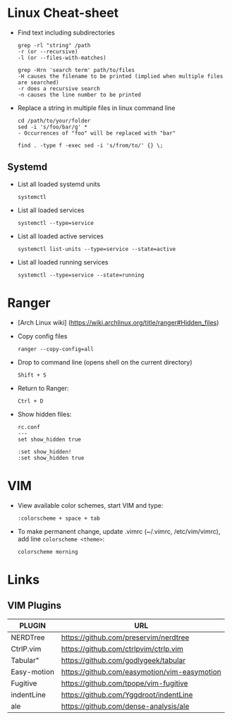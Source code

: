 # Linux Cheat-sheet

* Find text including subdirectories
    ```
	grep -rl "string" /path
	-r (or --recursive)     
	-l (or --files-with-matches) 
    ```

    ```
	grep -Hrn 'search term' path/to/files
	-H causes the filename to be printed (implied when multiple files are searched)
	-r does a recursive search
	-n causes the line number to be printed
    ```

* Replace a string in multiple files in linux command line
    ```
	cd /path/to/your/folder
    sed -i 's/foo/bar/g' *
    - Occurrences of "foo" will be replaced with "bar"
    ```
    
    ```
    find . -type f -exec sed -i 's/from/to/' {} \;
    ```
## Systemd

* List all loaded systemd units
  ```
  systemctl
  ```

* List all loaded services
  ```
  systemctl --type=service
  ```

* List all loaded active services
  ```
  systemctl list-units --type=service --state=active
  ```

* List all loaded running services
  ```
  systemctl --type=service --state=running
  ```



# Ranger
- [Arch Linux wiki] (https://wiki.archlinux.org/title/ranger#Hidden_files)

* Copy config files
    ```
	ranger --copy-config=all 
    ```

* Drop to command line (opens shell on the current directory) 
    ```
	Shift + S
    ```

* Return to Ranger: 
    ```
	Ctrl + D
    ```

* Show hidden files:

    ```
	rc.conf
	---
	set show_hidden true
    ```

    ```
	:set show_hidden!
	:set show_hidden true
    ```
    
# VIM
* View available color schemes, start VIM and type:

    ```
	:colorscheme + space + tab
    ```
* To make permanent change, update .vimrc (~/.vimrc, /etc/vim/vimrc), add line `colorscheme <theme>`:

    ```
    colorscheme morning
    ```


# Links

## VIM Plugins

 | PLUGIN      | URL                                          |
 | --------    | -----------------------------------------    |
 | NERDTree    | https://github.com/preservim/nerdtree        |
 | CtrlP.vim   | https://github.com/ctrlpvim/ctrlp.vim        |
 | Tabular"    | https://github.com/godlygeek/tabular         |
 | Easy-motion | https://github.com/easymotion/vim-easymotion |
 | Fugitive    | https://github.com/tpope/vim-fugitive        |
 | indentLine  | https://github.com/Yggdroot/indentLine       |
 | ale	       | https://github.com/dense-analysis/ale	      |
